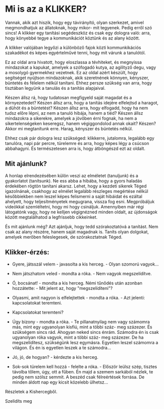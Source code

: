 # Mi is az a KLIKKER?

Vannak, akik azt hiszik, hogy egy távirányító, olyan szerkezet, amivel megmondhatjuk az állatoknak, hogy mikor- mit tegyenek.
Pedig erről szó sincs! A klikker egy tanítási segédeszköz és csak egy dologra való: arra, hogy könyebbé tegye a kommunikációt
köztünk és az alany között.

A klikker valójában legyőzi a különböző fajok közti kommunkikációs szakadékot és képes egyértelművé tenni, hogy mit várunk a tanulótól.

Ez az oldal arra hivatott, hogy eloszlassa a tévhiteket, és megnyissa mindazokat a kapukat, amelyek a szófogadó kutya, az
agilityző degu, vagy a mosolygó gyermekhez vezetnek. Ez az oldal azért készült, hogy segítséget nyújtson mindazoknak, akik
szeretnének könnyen, kényszer, büntetés és félelem nélkül tanítani. Ehhez persze szükség van arra, hogy tisztában legyünk
a tanulás és a tanítás alapjaival.

Készen állsz rá, hogy tudatosan megfigyeld saját magadat és a környezetedet? Készen állsz arra, hogy a tanítás idejére
elfelejtsd a haragot, a dühöt és a büntetést? Készen állsz arra, hogy elfogadd, hogy ha nem tudsz előre lépni, az nem
a tanuló hibája, hanem a tiéd? Készen állsz mindazokra a sikerekre, amelyek a jövőben érni fognak, ha nem a sikertelenségeken keseregsz, hanem  végiggondolod annak okait? 
Készen? Akkor mi megtanítunk erre. Harag, kényszer és büntetés nélkül.

Ehhez csak pár dologra lesz szükséged: klikkerre, jutalomra, legalább egy tanulóra, napi pár percre, türelemre
és arra, hogy képes légy a csúcson abbahagyni. És természetesen arra is, hogy átböngészd ezt az oldalt.

## Mit ajánlunk? 

A honlap elrendezésében külön veszi az elméletet (tanuljunk) és a gyakorlatot (tanítsunk). Ne ess abba a hibába,
hogy a gyors haladás érdekében rögtön tanítani akarsz. Lehet, hogy a kezdeti sikerek Téged igazolnának, csakhogy
az elmélet legalább részleges megértése nélkül későbbiekben nem leszel képes felismerni a saját hibáidat és ezáltal
ahelyett, hogy teljesítményetek megugrana, vissza fog esni. Megpróbáljuk videókkal szemléltetni, hogy mi hogy
csináljuk. Amennyiben már régi látogatónk vagy, hogy ne kelljen végignézned minden oldalt, az újdonságok között
megtalálhatod a legfrissebb cikkeinket. 

És mit ajánlunk még? Azt ajánljuk, hogy tedd szórakoztatóvá a tanítást. Nem csak az alany részére, hanem
saját magadnak is. Taníts olyan dolgokat, amelyek merőben feleslegesek, de szórakoztatnak Téged.

## Klikker-érzés:

- Gyere, játsszál velem - javasolta a kis herceg. - Olyan szomorú vagyok...
- Nem játszhatom veled - mondta a róka. - Nem vagyok megszelídítve.
- Ó, bocsánat! - mondta a kis herceg. Némi tűnődés után azonban hozzátette: - Mit jelent az, hogy "megszelídíteni"?

- Olyasmi, amit nagyon is elfelejtettek - mondta a róka. - Azt jelenti: kapcsolatokat teremteni.
- Kapcsolatokat teremteni?
- Úgy bizony - mondta a róka. - Te pillanatnyilag nem vagy számomra más, mint egy ugyanolyan kisfiú, mint a többi száz-
  meg százezer. És szükségem sincs rád. Ahogyan neked sincs énrám. Számodra én is csak ugyanolyan róka vagyok, mint a
  többi száz- meg százezer. De ha megszelídítesz, szükségünk lesz egymásra. Egyetlen leszel számomra a világon. És én
  is egyetlen leszek a te számodra...

- Jó, jó, de hogyan? - kérdezte a kis herceg.
- Sok-sok türelem kell hozzá - felelte a róka. - Először leülsz szép, tisztes távolba tőlem, úgy, ott a fűben.
  Én majd a szemem sarkából nézlek, te pedig nem szólsz semmit. A beszéd csak félreértések forrása. De minden
  áldott nap egy kicsit közelebb ülhetsz...

Részletek a Kishercegből.

Szelidíts meg
